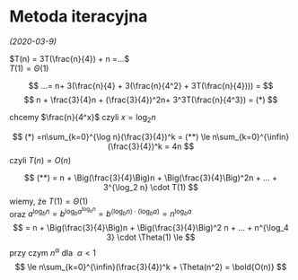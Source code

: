 # Metoda iteracyjna
*(2020-03-9)*

$T(n) = 3T(\frac{n}{4}) + n =...$\
$T(1) = \Theta(1)$

$$
...= n+ 3(\frac{n}{4} + 3(\frac{n}{4^2} + 3T(\frac{n}{4}))) =
$$
$$
n + \frac{3}{4}n + (\frac{3}{4})^2n+ 3^3T(\frac{n}{4^3}) = (*)
$$

chcemy $\frac{n}{4^x}$ czyli $x = \log_2 n$

$$
(*) =n\sum_{k=0}^{\log n}(\frac{3}{4})^k = (**) \le n\sum_{k=0}^{\infin}(\frac{3}{4})^k = 4n
$$
czyli $T(n) = O(n)$

$$
(**) = n + \Big(\frac{3}{4}\Big)n + \Big(\frac{3}{4}\Big)^2n + ... + 3^{\log_2 n} \cdot T(1)
$$
wiemy, że $T(1) = \Theta(1)$\
oraz $a^{\log_b n} = b^{\log_b a^{\log_b n}} = b^{(\log_b n) \cdot (\log_b a)} = n^{\log_b a}$
$$
= n + \Big(\frac{3}{4}\Big)n + \Big(\frac{3}{4}\Big)^2 n + ... + n^{\log_4 3} \cdot \Theta(1) \le
$$
przy czym $n^{\alpha}$ dla $~\alpha < 1$
$$
\le n\sum_{k=0}^{\infin}(\frac{3}{4})^k + \Theta(n^2) = \bold{O(n)}
$$

